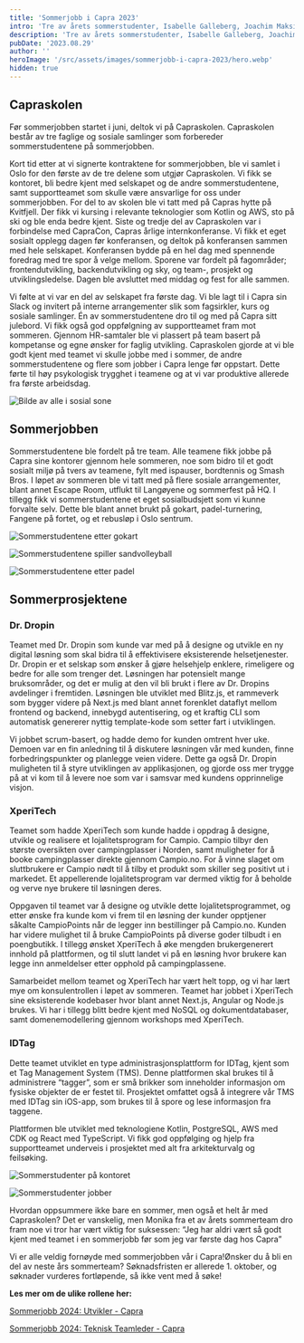 ```yaml
---
title: 'Sommerjobb i Capra 2023'
intro: 'Tre av årets sommerstudenter, Isabelle Galleberg, Joachim Maksim og Mats Jun Larsen, gir deg et innblikk i deres sommer hos oss.'
description: 'Tre av årets sommerstudenter, Isabelle Galleberg, Joachim Maksim og Mats Jun Larsen, gir deg et innblikk i deres sommer hos oss.'
pubDate: '2023.08.29'
author: ''
heroImage: '/src/assets/images/sommerjobb-i-capra-2023/hero.webp'
hidden: true
---
```


## Capraskolen

Før sommerjobben startet i juni, deltok vi på Capraskolen. Capraskolen består av tre faglige og sosiale samlinger som forbereder sommerstudentene på sommerjobben.

Kort tid etter at vi signerte kontraktene for sommerjobben, ble vi samlet i Oslo for den første av de tre delene som utgjør Capraskolen. Vi fikk se kontoret, bli bedre kjent med selskapet og de andre sommerstudentene, samt supportteamet som skulle være ansvarlige for oss under sommerjobben. For del to av skolen ble vi tatt med på Capras hytte på Kvitfjell. Der fikk vi kursing i relevante teknologier som Kotlin og AWS, sto på ski og ble enda bedre kjent. Siste og tredje del av Capraskolen var i forbindelse med CapraCon, Capras årlige internkonferanse. Vi fikk et eget sosialt opplegg dagen før konferansen, og deltok på konferansen sammen med hele selskapet. Konferansen bydde på en hel dag med spennende foredrag med tre spor å velge mellom. Sporene var fordelt på fagområder; frontendutvikling, backendutvikling og sky, og team-, prosjekt og utviklingsledelse. Dagen ble avsluttet med middag og fest for alle sammen.

Vi følte at vi var en del av selskapet fra første dag. Vi ble lagt til i Capra sin Slack og invitert på interne arrangementer slik som fagsirkler, kurs og sosiale samlinger. Én av sommerstudentene dro til og med på Capra sitt julebord. Vi fikk også god oppfølgning av supportteamet fram mot sommeren. Gjennom HR-samtaler ble vi plassert på team basert på kompetanse og egne ønsker for faglig utvikling. Capraskolen gjorde at vi ble godt kjent med teamet vi skulle jobbe med i sommer, de andre sommerstudentene og flere som jobber i Capra lenge før oppstart. Dette førte til høy psykologisk trygghet i teamene og at vi var produktive allerede fra første arbeidsdag.

![Bilde av alle i sosial sone](../../assets/images/sommerjobb-i-capra-2023/fellesbilde.webp)

## Sommerjobben

Sommerstudentene ble fordelt på tre team. Alle teamene fikk jobbe på Capra sine kontorer gjennom hele sommeren, noe som bidro til et godt sosialt miljø på tvers av teamene, fylt med ispauser, bordtennis og Smash Bros. I løpet av sommeren ble vi tatt med på flere sosiale arrangementer, blant annet Escape Room, utflukt til Langøyene og sommerfest på HQ. I tillegg fikk vi sommerstudentene et eget sosialbudsjett som vi kunne forvalte selv. Dette ble blant annet brukt på gokart, padel-turnering, Fangene på fortet, og et rebusløp i Oslo sentrum.

![Sommerstudentene etter gokart](../../assets/images/sommerjobb-i-capra-2023/gokart.webp)

![Sommerstudentene spiller sandvolleyball](../../assets/images/sommerjobb-i-capra-2023/volleyball.webp)

![Sommerstudentene etter padel](../../assets/images/sommerjobb-i-capra-2023/padel.webp)

## Sommerprosjektene

### Dr. Dropin

Teamet med Dr. Dropin som kunde var med på å designe og utvikle en ny digital løsning som skal bidra til å effektivisere eksisterende helsetjenester. Dr. Dropin er et selskap som ønsker å gjøre helsehjelp enklere, rimeligere og bedre for alle som trenger det. Løsningen har potensielt mange bruksområder, og det er mulig at den vil bli brukt i flere av Dr. Dropins avdelinger i fremtiden. Løsningen ble utviklet med Blitz.js, et rammeverk som bygger videre på Next.js med blant annet forenklet dataflyt mellom frontend og backend, innebygd autentisering, og et kraftig CLI som automatisk genererer nyttig template-kode som setter fart i utviklingen.

Vi jobbet scrum-basert, og hadde demo for kunden omtrent hver uke. Demoen var en fin anledning til å diskutere løsningen vår med kunden, finne forbedringspunkter og planlegge veien videre. Dette ga også Dr. Dropin muligheten til å styre utviklingen av applikasjonen, og gjorde oss mer trygge på at vi kom til å levere noe som var i samsvar med kundens opprinnelige visjon.

### XperiTech

Teamet som hadde XperiTech som kunde hadde i oppdrag å designe, utvikle og realisere et lojalitetsprogram for Campio. Campio tilbyr den største oversikten over campingplasser i Norden, samt muligheter for å booke campingplasser direkte gjennom Campio.no. For å vinne slaget om sluttbrukere er Campio nødt til å tilby et produkt som skiller seg positivt ut i markedet. Et appellerende lojalitetsprogram var dermed viktig for å beholde og verve nye brukere til løsningen deres.

Oppgaven til teamet var å designe og utvikle dette lojalitetsprogrammet, og etter ønske fra kunde kom vi frem til en løsning der kunder opptjener såkalte CampioPoints når de legger inn bestillinger på Campio.no. Kunden har videre mulighet til å bruke CampioPoints på diverse goder tilbudt i en poengbutikk. I tillegg ønsket XperiTech å øke mengden brukergenerert innhold på plattformen, og til slutt landet vi på en løsning hvor brukere kan legge inn anmeldelser etter opphold på campingplassene.

Samarbeidet mellom teamet og XperiTech har vært helt topp, og vi har lært mye om konsulentrollen i løpet av sommeren. Teamet har jobbet i XperiTech sine eksisterende kodebaser hvor blant annet Next.js, Angular og Node.js brukes. Vi har i tillegg blitt bedre kjent med NoSQL og dokumentdatabaser, samt domenemodellering gjennom workshops med XperiTech.

### IDTag

Dette teamet utviklet en type administrasjonsplattform for IDTag, kjent som et Tag Management System (TMS). Denne plattformen skal brukes til å administrere “tagger”, som er små brikker som inneholder informasjon om fysiske objekter de er festet til. Prosjektet omfattet også å integrere vår TMS med IDTag sin iOS-app, som brukes til å spore og lese informasjon fra taggene.

Plattformen ble utviklet med teknologiene Kotlin, PostgreSQL, AWS med CDK og React med TypeScript. Vi fikk god oppfølging og hjelp fra supportteamet underveis i prosjektet med alt fra arkitekturvalg og feilsøking.

![Sommerstudenter på kontoret](../../assets/images/sommerjobb-i-capra-2023/kontoret1.webp)

![Sommerstudenter jobber](../../assets/images/sommerjobb-i-capra-2023/kontoret2.webp)

Hvordan oppsummere ikke bare en sommer, men også et helt år med Capraskolen? Det er vanskelig, men Monika fra et av årets sommerteam dro fram noe vi tror har vært viktig for suksessen: “Jeg har aldri vært så godt kjent med teamet i en sommerjobb før som jeg var første dag hos Capra”

Vi er alle veldig fornøyde med sommerjobben vår i Capra!Ønsker du å bli en del av neste års sommerteam? Søknadsfristen er allerede 1. oktober, og søknader vurderes fortløpende, så ikke vent med å søke!

**Les mer om de ulike rollene her:**

[Sommerjobb 2024: Utvikler - Capra](https://capraconsulting.teamtailor.com/jobs/3032866-sommerjobb-2024-utvikler)

[Sommerjobb 2024: Teknisk Teamleder - Capra](https://capraconsulting.teamtailor.com/jobs/3032905-teknisk-teamleder)